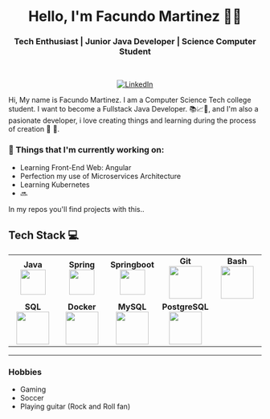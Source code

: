 <h1 align="center"> Hello, I'm Facundo Martinez 👨‍💻 </h1>

<h3 align="center">  Tech Enthusiast | Junior Java Developer  | Science Computer Student </h3> <br>

<p align="center"> 
  <a href="https://www.linkedin.com/in/facundo-martinez-55b286173/"><img alt="LinkedIn" src="https://img.shields.io/badge/-Facundo_Martinez-blue?style=flat-square&logo=Linkedin&logoColor=white&link=https://www.linkedin.com/in/facundo-martinez-55b286173/"></a>
</p>

<!--Introduccion-->
Hi, My name is Facundo Martinez. I am a Computer Science Tech college student. I want to become a Fullstack Java Developer. 📚📈🔬, and I'm also a pasionate developer, i love creating things and learning during the process of creation 🤩 🎈.  

### 💼  Things that I'm currently working on: 
* Learning Front-End Web: Angular
* Perfection my use of Microservices Architecture
* Learning Kubernetes
* 🔜

In my repos you'll find projects with this..  

## Tech Stack :computer:

  <table>
  <tbody>
    <td align="center" width="20%">
    <span><b><center>Java</center></b></span> 
    <img height=50px src="https://user-images.githubusercontent.com/69169769/159686643-cf4a5259-e34d-4080-a62e-2084c2a13c45.png"> 
   </td>

<td align="center" width="20%">
<span><b><center>Spring</center></b></span> 
<img height=50px src="https://www.isnotdown.com/assets/pics/spring.png"> 
</td>

<td align="center" width="20%">
<span><b><center>Springboot</center></b></span> 
<img height=50px src="https://www.armadilloamarillo.com/wp-content/uploads/spring-boot-ok.png"> 
</td>


<td align="center" width="20%">
<span><b><center>Git</center></b></span> 
<img height=65px src="https://img.icons8.com/ios-glyphs/2x/github-2.png"> 
</td>

<td align="center" width="20%">
<span><b><center>Bash</center></b></span> 
<img height=65px src="https://img.icons8.com/bubbles/2x/console.png"> 
</td>

<tr valign="top">
<td align="center" width="20%">
<span><b><center>SQL</center></b></span> 
<img height=65px src="https://img.icons8.com/ios-filled/2x/sql.png"> 
</td>

<td align="center" width="20%">
<span><b><center>Docker</center></b></span> 
<img height=65px src="https://d1.awsstatic.com/acs/characters/Logos/Docker-Logo_Horizontel_279x131.b8a5c41e56b77706656d61080f6a0217a3ba356d.png"> 
</td>

<td align="center" width="20%">
<span><b><center>MySQL</center></b></span> 
<img height=65px src="https://d1.awsstatic.com/asset-repository/products/amazon-rds/1024px-MySQL.ff87215b43fd7292af172e2a5d9b844217262571.png"> 
</td>
  
<td align="center" width="20%">
<span><b><center>PostgreSQL</center></b></span> 
<img height=65px src="https://upload.wikimedia.org/wikipedia/commons/2/29/Postgresql_elephant.svg"> 
</td>  
  </tbody>
</table>
<hr>

### Hobbies
- Gaming
- Soccer
- Playing guitar (Rock and Roll fan)
